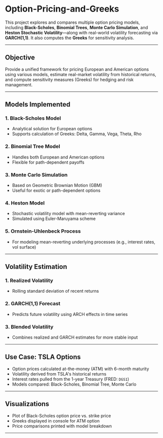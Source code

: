 # Option-Pricing-and-Greeks

This project explores and compares multiple option pricing models, including **Black-Scholes**, **Binomial Trees**, **Monte Carlo Simulation**, and **Heston Stochastic Volatility**—along with real-world volatility forecasting via **GARCH(1,1)**. It also computes the **Greeks** for sensitivity analysis.

---

## Objective

Provide a unified framework for pricing European and American options using various models, estimate real-market volatility from historical returns, and compute sensitivity measures (Greeks) for hedging and risk management.

---

## Models Implemented

### 1. **Black-Scholes Model**
- Analytical solution for European options
- Supports calculation of Greeks: Delta, Gamma, Vega, Theta, Rho

### 2. **Binomial Tree Model**
- Handles both European and American options
- Flexible for path-dependent payoffs

### 3. **Monte Carlo Simulation**
- Based on Geometric Brownian Motion (GBM)
- Useful for exotic or path-dependent options

### 4. **Heston Model**
- Stochastic volatility model with mean-reverting variance
- Simulated using Euler-Maruyama scheme

### 5. **Ornstein-Uhlenbeck Process**
- For modeling mean-reverting underlying processes (e.g., interest rates, vol surface)

---

## Volatility Estimation

### 1. **Realized Volatility**
- Rolling standard deviation of recent returns

### 2. **GARCH(1,1) Forecast**
- Predicts future volatility using ARCH effects in time series

### 3. **Blended Volatility**
- Combines realized and GARCH estimates for more stable input

---

## Use Case: TSLA Options

- Option prices calculated at-the-money (ATM) with 6-month maturity
- Volatility derived from TSLA's historical returns
- Interest rates pulled from the 1-year Treasury (FRED: `DGS1`)
- Models compared: Black-Scholes, Binomial Tree, Monte Carlo

---

## Visualizations

- Plot of Black-Scholes option price vs. strike price
- Greeks displayed in console for ATM option
- Price comparisons printed with model breakdown

---
